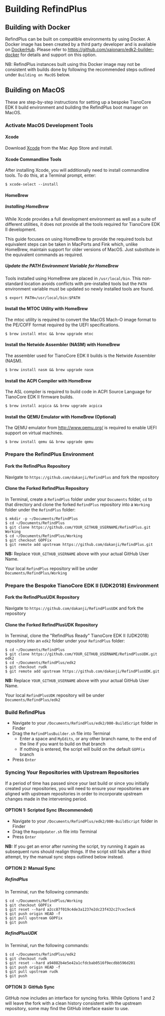 # Building RefindPlus
## Building with Docker
RefindPlus can be built on compatible environments by using Docker. A Docker image has been created by a third party developer and is available on [DockerHub](https://hub.docker.com/r/xaionaro2/edk2-builder). Please refer to https://github.com/xaionaro/edk2-builder-docker for details and support on this option.

NB: RefindPlus instances built using this Docker image may not be consistent with builds done by following the recommended steps outlined under `Building on MacOS` below.

## Building on MacOS
These are step-by-step instructions for setting up a bespoke TianoCore EDK II build environment and building the RefindPlus boot manager on MacOS.

### Activate MacOS Development Tools

#### Xcode
Download [Xcode](https://developer.apple.com/xcode) from the Mac App Store and install.

#### Xcode Commandline Tools
After installing Xcode, you will additionally need to install commandline tools.
To do this, at a Terminal prompt, enter:

```
$ xcode-select --install
```

#### HomeBrew

##### Installing HomeBrew

While Xcode provides a full development environment as well as a suite of different utilities, it does not provide all the tools required for TianoCore EDK II development.

This guide focuses on using HomeBrew to provide the required tools but equivalent steps can be taken in MacPorts and Fink which, unlike HomeBrew, maintain support for older versions of MacOS. Just substitute in the equivalent commands as required.

##### Update the PATH Environment Variable for HomeBrew

Tools installed using HomeBrew are placed in `/usr/local/bin`. This non-standard location avoids conflicts with pre-installed tools but the `PATH` environment variable must be updated so newly installed tools are found.

```
$ export PATH=/usr/local/bin:$PATH
```

#### Install the MTOC Utility with HomeBrew

The mtoc utility is required to convert the MacOS Mach-O image format to the PE/COFF format required by the UEFI specifications.

```
$ brew install mtoc && brew upgrade mtoc
```

#### Install the Netwide Assembler (NASM) with HomeBrew

The assembler used for TianoCore EDK II builds is the Netwide Assembler (NASM).

```
$ brew install nasm && brew upgrade nasm
```

#### Install the ACPI Compiler with HomeBrew

The ASL compiler is required to build code in ACPI Source Language for TianoCore EDK II firmware builds.

```
$ brew install acpica && brew upgrade acpica
```

#### Install the QEMU Emulator with HomeBrew (Optional)

The QEMU emulator from http://www.qemu.org/ is required to enable UEFI support on virtual machines.

```
$ brew install qemu && brew upgrade qemu
```

### Prepare the RefindPlus Environment
#### Fork the RefindPlus Repository

Navigate to `https://github.com/dakanji/RefindPlus` and fork the repository

#### Clone the Forked RefindPlus Repository

In Terminal, create a `RefindPlus` folder under your `Documents` folder, `cd` to that directory and clone the forked `RefindPlus` repository into a `Working` folder under the `RefindPlus` folder:

```
$ mkdir -p ~/Documents/RefindPlus
$ cd ~/Documents/RefindPlus
$ git clone https://github.com/YOUR_GITHUB_USERNAME/RefindPlus.git Working
$ cd ~/Documents/RefindPlus/Working
$ git checkout GOPFix
$ git remote add upstream https://github.com/dakanji/RefindPlus.git
```

**NB:** Replace `YOUR_GITHUB_USERNAME` above with your actual GitHub User Name.

Your local `RefindPlus` repository will be under `Documents/RefindPlus/Working`


### Prepare the Bespoke TianoCore EDK II (UDK2018) Environment
#### Fork the RefindPlusUDK Repository

Navigate to `https://github.com/dakanji/RefindPlusUDK` and fork the repository

#### Clone the Forked RefindPlusUDK Repository
In Terminal, clone the "RefindPlus Ready" TianoCore EDK II (UDK2018) repository into an `edk2` folder under your `RefindPlus` folder:

```
$ cd ~/Documents/RefindPlus
$ git clone https://github.com/YOUR_GITHUB_USERNAME/RefindPlusUDK.git edk2
$ cd ~/Documents/RefindPlus/edk2
$ git checkout rudk
$ git remote add upstream https://github.com/dakanji/RefindPlusUDK.git
```

**NB:** Replace `YOUR_GITHUB_USERNAME` above with your actual GitHub User Name.

Your local `RefindPlusUDK` repository will be under `Documents/RefindPlus/edk2`

### Build RefindPlus
- Navigate to your `/Documents/RefindPlus/edk2/000-BuildScript` folder in Finder
- Drag the `RefindPlusBuilder.sh` file into Terminal
  - Enter a space and `MyEdits`, or any other branch name, to the end of the line if you want to build on that branch
  - If nothing is entered, the script will build on the default `GOPFix` branch
- Press `Enter`

### Syncing Your Repositories with Upstream Repositories
If a period of time has passed since your last build or since you initially created your repositories, you will need to ensure your repositories are aligned with upstream repositories in order to incorporate upstream changes made in the intervening period.

#### OPTION 1: Scripted Sync (Recommended)
- Navigate to your `/Documents/RefindPlus/edk2/000-BuildScript` folder in Finder
- Drag the `RepoUpdater.sh` file into Terminal
- Press `Enter`

**NB:** If you get an error after running the script, try running it again as subsequent runs should realign things.
If the script still fails after a third attempt, try the manual sync steps outlined below instead.

#### OPTION 2: Manual Sync
##### RefindPlus
In Terminal, run the following commands:

```
$ cd ~/Documents/RefindPlus/Working
$ git checkout GOPFix
$ git reset --hard a2cc87f019c4de3a1237e2dc23f432c27cec5ec6
$ git push origin HEAD -f
$ git pull upstream GOPFix
$ git push
```

##### RefindPlusUDK
In Terminal, run the following commands:

```
$ cd ~/Documents/RefindPlus/edk2
$ git checkout rudk
$ git reset --hard a94082b4e5e42a1cfdcbab0516f9ecdbb596d201
$ git push origin HEAD -f
$ git pull upstream rudk
$ git push
```

#### OPTION 3: GitHub Sync
GitHub now includes an interface for syncing forks. While Options 1 and 2 will leave the fork with a clean history consistent with the upstream repository, some may find the GitHub interface easier to use.
